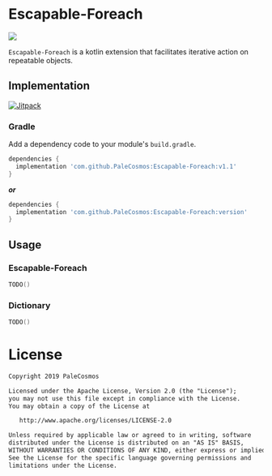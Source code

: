 # Escapable-Foreach

<p>
<a herf="https://opensource.org/licenses/Apache-2.0"><img src="https://img.shields.io/badge/LICENSE-Apache%202.0-blue"/></a>
</p>


`Escapable-Foreach` is a kotlin extension that facilitates  iterative action on repeatable objects.


## Implementation


[![Jitpack](https://jitpack.io/v/PaleCosmos/Escapable-Foreach.svg)](https://jitpack.io/#PaleCosmos/Escapable-Foreach)

### Gradle
Add a dependency code to your module's `build.gradle`.
```gradle
dependencies {
  implementation 'com.github.PaleCosmos:Escapable-Foreach:v1.1'
}
```
***or***
```gradle
dependencies {
  implementation 'com.github.PaleCosmos:Escapable-Foreach:version'
}
```

## Usage
### Escapable-Foreach
```kotlin
TODO()
```

### Dictionary
```kotlin
TODO()
```

# License
```xml
Copyright 2019 PaleCosmos

Licensed under the Apache License, Version 2.0 (the "License");
you may not use this file except in compliance with the License.
You may obtain a copy of the License at

   http://www.apache.org/licenses/LICENSE-2.0

Unless required by applicable law or agreed to in writing, software
distributed under the License is distributed on an "AS IS" BASIS,
WITHOUT WARRANTIES OR CONDITIONS OF ANY KIND, either express or implied.
See the License for the specific language governing permissions and
limitations under the License.
```
